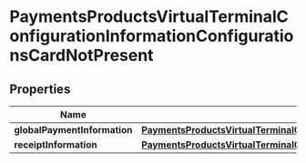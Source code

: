 
# PaymentsProductsVirtualTerminalConfigurationInformationConfigurationsCardNotPresent

## Properties
Name | Type | Description | Notes
------------ | ------------- | ------------- | -------------
**globalPaymentInformation** | [**PaymentsProductsVirtualTerminalConfigurationInformationConfigurationsCardNotPresentGlobalPaymentInformation**](PaymentsProductsVirtualTerminalConfigurationInformationConfigurationsCardNotPresentGlobalPaymentInformation.md) |  |  [optional]
**receiptInformation** | [**PaymentsProductsVirtualTerminalConfigurationInformationConfigurationsCardNotPresentReceiptInformation**](PaymentsProductsVirtualTerminalConfigurationInformationConfigurationsCardNotPresentReceiptInformation.md) |  |  [optional]




